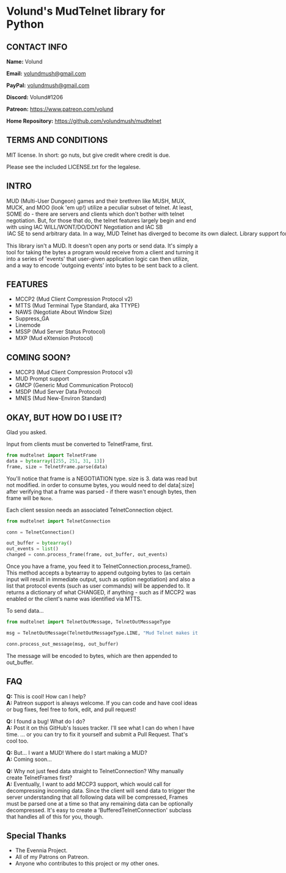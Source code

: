 # Volund's MudTelnet library for Python

## CONTACT INFO
**Name:** Volund

**Email:** volundmush@gmail.com

**PayPal:** volundmush@gmail.com

**Discord:** Volund#1206

**Patreon:** https://www.patreon.com/volund

**Home Repository:** https://github.com/volundmush/mudtelnet

## TERMS AND CONDITIONS

MIT license. In short: go nuts, but give credit where credit is due.

Please see the included LICENSE.txt for the legalese.

## INTRO
MUD (Multi-User Dungeon) games and their brethren like MUSH, MUX, MUCK, and MOO (look 'em up!) utilize a peculiar subset of telnet. At least, SOME do - there are servers and clients which don't bother with telnet negotiation. But, for those that do, the telnet features largely begin and end with using IAC WILL/WONT/DO/DONT Negotiation and IAC SB <option> <data> IAC SE to send arbitrary data. In a way, MUD Telnet has diverged to become its own dialect. Library support for MUD-specific features like MXP, MSSP, and MCCP2 can be hard to come by. This library attempts to provide a one-stop-shop for handling MUD Telnet.

This library isn't a MUD. It doesn't open any ports or send data. It's simply a tool for taking the bytes a program would receive from a client and turning it into a series of 'events' that user-given application logic can then utilize, and a way to encode 'outgoing events' into bytes to be sent back to a client.

## FEATURES
  * MCCP2 (Mud Client Compression Protocol v2)
  * MTTS (Mud Terminal Type Standard, aka TTYPE)
  * NAWS (Negotiate About Window Size)
  * Suppress_GA
  * Linemode
  * MSSP (Mud Server Status Protocol)
  * MXP (Mud eXtension Protocol)

## COMING SOON?
  * MCCP3 (Mud Client Compression Protocol v3)
  * MUD Prompt support
  * GMCP (Generic Mud Communication Protocol)
  * MSDP (Mud Server Data Protocol)
  * MNES (Mud New-Environ Standard)
  

## OKAY, BUT HOW DO I USE IT?
Glad you asked.

Input from clients must be converted to TelnetFrame, first.
```python
from mudtelnet import TelnetFrame
data = bytearray([255, 251, 31, 13])
frame, size = TelnetFrame.parse(data)
```
You'll notice that frame is a NEGOTIATION type. size is 3. data was read but not modified. in order to consume bytes, you would need to del data[:size] after verifying that a frame was parsed - if there wasn't enough bytes, then frame will be ```None```.

Each client session needs an associated TelnetConnection object.
```python
from mudtelnet import TelnetConnection

conn = TelnetConnection()

out_buffer = bytearray()
out_events = list()
changed = conn.process_frame(frame, out_buffer, out_events)
```
Once you have a frame, you feed it to TelnetConnection.process_frame(). This method accepts a bytearray to append outgoing bytes to (as certain input will result in immediate output, such as option negotiation) and also a list that protocol events (such as user commands) will be appended to. It returns a dictionary of what CHANGED, if anything - such as if MCCP2 was enabled or the client's name was identified via MTTS.

To send data...
```python
from mudtelnet import TelnetOutMessage, TelnetOutMessageType

msg = TelnetOutMessage(TelnetOutMessageType.LINE, "Mud Telnet makes it easy!")

conn.process_out_message(msg, out_buffer)
```
The message will be encoded to bytes, which are then appended to out_buffer.

## FAQ 
  __Q:__ This is cool! How can I help?  
  __A:__ Patreon support is always welcome. If you can code and have cool ideas or bug fixes, feel free to fork, edit, and pull request!

  __Q:__ I found a bug! What do I do?  
  __A:__ Post it on this GitHub's Issues tracker. I'll see what I can do when I have time. ... or you can try to fix it yourself and submit a Pull Request. That's cool too.

  __Q:__ But... I want a MUD! Where do I start making a MUD?  
  __A:__ Coming soon...

  __Q:__ Why not just feed data straight to TelnetConnection? Why manually create TelnetFrames first?  
  __A:__ Eventually, I want to add MCCP3 support, which would call for decompressing incoming data. Since the client will send data to trigger the server understanding that all following data will be compressed, Frames must be parsed one at a time so that any remaining data can be optionally decompressed. It's easy to create a 'BufferedTelnetConnection' subclass that handles all of this for you, though.

## Special Thanks
  * The Evennia Project.
  * All of my Patrons on Patreon.
  * Anyone who contributes to this project or my other ones.